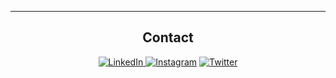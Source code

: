 
<div align="center">
  


-------------------

## Contact
 <a href="https://www.linkedin.com/in/joshua-inovero-0534b4255/">![LinkedIn](https://img.shields.io/badge/joshinovero-%231DA1F2.svg?style=for-the-badge&logo=LinkedIn&logoColor=white) </a>
<a href="https://www.instagram.com/joshinovero/">![Instagram](https://img.shields.io/badge/joshinovero-%23E4405F.svg?style=for-the-badge&logo=Instagram&logoColor=white)</a> <a href="https://twitter.com/joshuaminovero">![Twitter](https://img.shields.io/badge/joshuaminovero-%231DA1F2.svg?style=for-the-badge&logo=Twitter&logoColor=white)</a> 

 <div>
